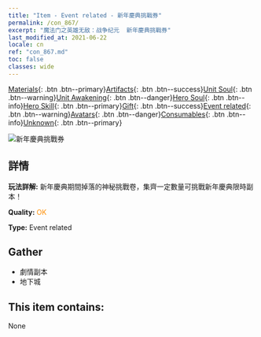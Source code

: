 ```yaml
---
title: "Item - Event related - 新年慶典挑戰券"
permalink: /con_867/
excerpt: "魔法门之英雄无敌：战争纪元  新年慶典挑戰券"
last_modified_at: 2021-06-22
locale: cn
ref: "con_867.md"
toc: false
classes: wide
---
```

 [Materials](/ItemsCN/){: .btn .btn--primary}[Artifacts](/ItemsCN/Artifacts/){: .btn .btn--success}[Unit Soul](/ItemsCN/UnitSoul/){: .btn .btn--warning}[Unit Awakening](/ItemsCN/UnitAwakening/){: .btn .btn--danger}[Hero Soul](/ItemsCN/HeroSoul/){: .btn .btn--info}[Hero Skill](/ItemsCN/HeroSkill/){: .btn .btn--primary}[Gift](/ItemsCN/Gift/){: .btn .btn--success}[Event related](/ItemsCN/Events/){: .btn .btn--warning}[Avatars](/ItemsCN/Avatars/){: .btn .btn--danger}[Consumables](/ItemsCN/Consumables/){: .btn .btn--info}[Unknown](/ItemsCN/Unknown/){: .btn .btn--primary}

 ![新年慶典挑戰券](/images/t/i_31046.png)

## 詳情
 **玩法詳解:** 新年慶典期間掉落的神秘挑戰卷，集齊一定數量可挑戰新年慶典限時副本！

 **Quality:** <span style="color: #FF8C00">OK</span>

 **Type:** Event related

## Gather

*    劇情副本 
*    地下城 

## This item contains:

  None

